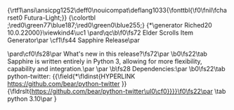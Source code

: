 {\rtf1\ansi\ansicpg1252\deff0\nouicompat\deflang1033{\fonttbl{\f0\fnil\fcharset0 Futura-Light;}}
{\colortbl ;\red0\green77\blue187;\red0\green0\blue255;}
{\*\generator Riched20 10.0.22000}\viewkind4\uc1 
\pard\qc\b\f0\fs72 Elder Scrolls Item Generator\par
\cf1\fs44 Sapphire Release\par

\pard\cf0\fs28\par
What's new in this release?\fs72\par
\b0\fs22\tab Sapphire is written entirely in Python 3, allowing for more flexibility, capability and integration.\par
\par
\b\fs28 Dependencies:\par
\b0\fs22\tab python-twitter: {{\field{\*\fldinst{HYPERLINK https://github.com/bear/python-twitter }}{\fldrslt{https://github.com/bear/python-twitter\ul0\cf0}}}}\f0\fs22\par
\tab python 3.10\par
}
 